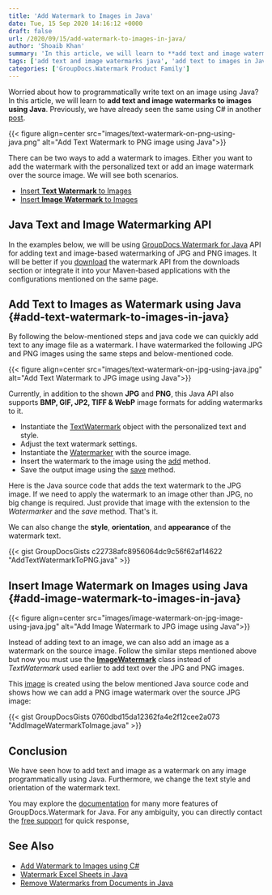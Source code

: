 ```yaml
---
title: 'Add Watermark to Images in Java'
date: Tue, 15 Sep 2020 14:16:12 +0000
draft: false
url: /2020/09/15/add-watermark-to-images-in-java/
author: 'Shoaib Khan'
summary: 'In this article, we will learn to **add text and image watermarks to images using Java**. There can be two ways to add watermark to images. Either you want to add the watermark with the personalized text or add an image watermark over the source image. We will see both scenarios. Currently, in addition to the JPG and PNG, this Java API supports BMP, GIF, JP2, TIFF & WebP image formats for adding watermarks on it. We can also change the style, orientation, and appearance of the watermark text.'
tags: ['add text and image watermarks java', 'add text to images in Java', 'image watermarks in Java', 'text watermarks in Java']
categories: ['GroupDocs.Watermark Product Family']
---
```


Worried about how to programmatically write text on an image using Java? In this article, we will learn to **add text and image watermarks to images using Java**. Previously, we have already seen the same using C# in another [post](https://blog.groupdocs.com/2019/10/21/add-watermark-to-images-using-csharp-dotnet-api/).



{{< figure align=center src="images/text-watermark-on-png-using-java.png" alt="Add Text Watermark to PNG image using Java">}}


There can be two ways to add a watermark to images. Either you want to add the watermark with the personalized text or add an image watermark over the source image. We will see both scenarios.

*   [Insert **Text Watermark** to Images](https://blog.groupdocs.com/2020/09/15/add-watermark-to-images-in-java/#add-text-watermark-to-images-in-java)
*   [Insert **Image Watermark** to Images](https://blog.groupdocs.com/2020/09/15/add-watermark-to-images-in-java/#add-image-watermark-to-images-in-java)

## Java Text and Image Watermarking API

In the examples below, we will be using [GroupDocs.Watermark for Java](https://products.groupdocs.com/watermark/java) API for adding text and image-based watermarking of JPG and PNG images. It will be better if you [download](https://downloads.groupdocs.com/watermark/java) the watermark API from the downloads section or integrate it into your Maven-based applications with the configurations mentioned on the same page.

## Add Text to Images as Watermark using Java {#add-text-watermark-to-images-in-java}

By following the below-mentioned steps and java code we can quickly add text to any image file as a watermark. I have watermarked the following JPG and PNG images using the same steps and below-mentioned code.



{{< figure align=center src="images/text-watermark-on-jpg-using-java.jpg" alt="Add Text Watermark to JPG image using Java">}}


Currently, in addition to the shown **JPG** and **PNG**, this Java API also supports **BMP, GIF, JP2, TIFF & WebP** image formats for adding watermarks to it.

*   Instantiate the [TextWatermark](https://apireference.groupdocs.com/watermark/java/com.groupdocs.watermark.watermarks/TextWatermark) object with the personalized text and style.
*   Adjust the text watermark settings.
*   Instantiate the [Watermarker](https://apireference.groupdocs.com/watermark/java/com.groupdocs.watermark/Watermarker) with the source image.
*   Insert the watermark to the image using the [add](https://apireference.groupdocs.com/watermark/java/com.groupdocs.watermark/Watermarker#add(com.groupdocs.watermark.Watermark)) method.
*   Save the output image using the [save](https://apireference.groupdocs.com/watermark/java/com.groupdocs.watermark/Watermarker#save(java.lang.String)) method.

Here is the Java source code that adds the text watermark to the JPG image. If we need to apply the watermark to an image other than JPG, no big change is required. Just provide that image with the extension to the _Watermarker_ and the _save_ method. That's it.

We can also change the **style**, **orientation**, and **appearance** of the watermark text.

{{< gist GroupDocsGists c22738afc8956064dc9c56f62af14622 "AddTextWatermarkToPNG.java" >}}

## Insert Image Watermark on Images using Java {#add-image-watermark-to-images-in-java}



{{< figure align=center src="images/image-watermark-on-jpg-image-using-java.jpg" alt="Add Image Watermark to JPG image using Java">}}


Instead of adding text to an image, we can also add an image as a watermark on the source image. Follow the similar steps mentioned above but now you must use the **[ImageWatermark](https://apireference.groupdocs.com/watermark/java/com.groupdocs.watermark.watermarks/ImageWatermark)** class instead of _TextWatermark_ used earlier to add text over the JPG and PNG images.

This [image](https://blog.groupdocs.com/wp-content/uploads/sites/4/2020/09/image-watermark-on-jpg-image-using-java.jpg) is created using the below mentioned Java source code and shows how we can add a PNG image watermark over the source JPG image:

{{< gist GroupDocsGists 0760dbd15da12362fa4e2f12cee2a073 "AddImageWatermarkToImage.java" >}}

## Conclusion

We have seen how to add text and image as a watermark on any image programmatically using Java. Furthermore, we change the text style and orientation of the watermark text.

You may explore the [documentation](https://docs.groupdocs.com/watermark/java/) for many more features of GroupDocs.Watermark for Java. For any ambiguity, you can directly contact the [free support](https://forum.groupdocs.com/c/watermark) for quick response,

## See Also

*   [Add Watermark to Images using C#](https://blog.groupdocs.com/2020/12/20/add-watermark-to-images-using-csharp-dotnet/)
*   [Watermark Excel Sheets in Java](https://blog.groupdocs.com/2021/11/10/watermark-excel-sheets-in-java/)
*   [Remove Watermarks from Documents in Java](https://blog.groupdocs.com/2020/11/30/find-and-remove-watermarks-from-documents-in-java/)




